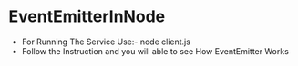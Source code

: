 # EventEmitterInNode
- For Running The Service Use:- node client.js
- Follow the Instruction and you will able to see How EventEmitter Works
